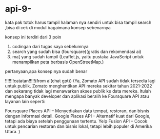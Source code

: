 # api-9-

kata pak totok harus tampil halaman nya sendiri untuk bisa tampil search ,bisa di cek di modul bagaimana konsep sebenarnya


konsep ini terdiri dari 3 poin 

1. codingan dari tugas saya sebelumnya
2. search yang sudah bisa (foursquare)(gratis dan rekomendasi ai)
3. ma[ yang sudah tampil (Leaflet.js, yaitu pustaka JavaScript untuk menampilkan peta berbasis OpenStreetMap.)

pertanyaan,apa konsep nya sudah benar


!!!!!!!catatan!!!!!(from ai(chat gpt))
(Ya, Zomato API sudah tidak tersedia lagi untuk publik. Zomato menghentikan API mereka sekitar tahun 2021-2022 dan sekarang tidak lagi menawarkan akses publik ke data mereka. Itulah mengapa banyak developer dan aplikasi beralih ke Foursquare API atau layanan lain seperti:

Foursquare Places API – Menyediakan data tempat, restoran, dan bisnis dengan informasi detail.
Google Places API – Alternatif kuat dari Google, tetapi ada biaya setelah penggunaan tertentu.
Yelp Fusion API – Cocok untuk pencarian restoran dan bisnis lokal, tetapi lebih populer di Amerika Utara.
)
